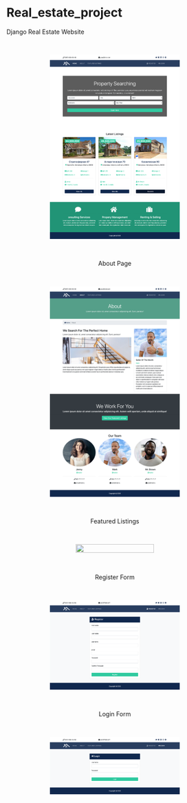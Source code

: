 # Real_estate_project
Django Real Estate Website

<br>
<p align="center">
  <img width=60% height=50% src="https://github.com/Al-x-R/Real_estate_project/blob/master/Resources/home.png?raw=true">
</p>
<br>
<p align="center">
About Page
</p>
<br>
<p align="center">
  <img width=60% height=50% src="https://github.com/Al-x-R/Real_estate_project/blob/master/Resources/about.png?raw=true">
</p>
<br>
<p align="center">
Featured Listings
</p>
<br>
<p align="center">
  <img width=60% height=50% src="https://github.com/Al-x-R/Real_estate_project/blob/master/Resources/featured.png?raw=true">
</p>
<br>
<p align="center">
Register Form
</p>
<br>
<p align="center">
  <img width=60% height=50% src="https://github.com/Al-x-R/Real_estate_project/blob/master/Resources/register.png?raw=true">
</p>
<br>
<p align="center">
Login Form
</p>
<br>
<p align="center">
  <img width=60% height=50% src="https://github.com/Al-x-R/Real_estate_project/blob/master/Resources/login.png?raw=true">
</p>
<br>
